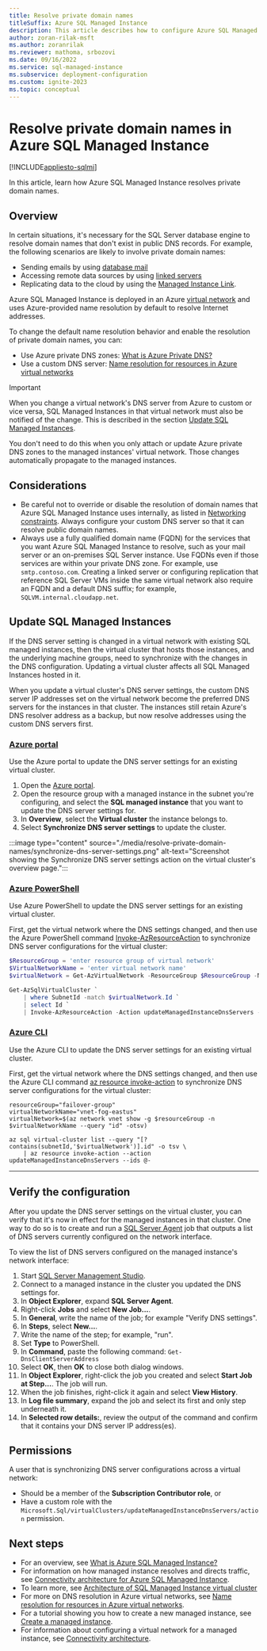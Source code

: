```yaml
---
title: Resolve private domain names
titleSuffix: Azure SQL Managed Instance
description: This article describes how to configure Azure SQL Managed Instance to resolve private domain names.
author: zoran-rilak-msft
ms.author: zoranrilak
ms.reviewer: mathoma, srbozovi
ms.date: 09/16/2022
ms.service: sql-managed-instance
ms.subservice: deployment-configuration
ms.custom: ignite-2023
ms.topic: conceptual
---
```

# Resolve private domain names in Azure SQL Managed Instance
[!INCLUDE[appliesto-sqlmi](../includes/appliesto-sqlmi.md)]

In this article, learn how Azure SQL Managed Instance resolves private domain names. 

## Overview

In certain situations, it's necessary for the SQL Server database engine to resolve domain names that don't exist in public DNS records. For example, the following scenarios are likely to involve private domain names:

* Sending emails by using [database mail](/sql/relational-databases/database-mail/database-mail)
* Accessing remote data sources by using [linked servers](/sql/relational-databases/linked-servers/linked-servers-database-engine)
* Replicating data to the cloud by using the [Managed Instance Link](managed-instance-link-feature-overview.md).

Azure SQL Managed Instance is deployed in an Azure [virtual network](/azure/virtual-network/virtual-networks-overview) and uses Azure-provided name resolution by default to resolve Internet addresses.

To change the default name resolution behavior and enable the resolution of private domain names, you can:

- Use Azure private DNS zones: [What is Azure Private DNS?](/azure/dns/private-dns-overview)
- Use a custom DNS server: [Name resolution for resources in Azure virtual networks](/azure/virtual-network/virtual-networks-name-resolution-for-vms-and-role-instances#name-resolution-that-uses-your-own-dns-server)

> [!IMPORTANT]
> When you change a virtual network's DNS server from Azure to custom or vice versa, SQL Managed Instances in that virtual network must also be notified of the change. This is described in the section [Update SQL Managed Instances](#update-sql-managed-instances).
>
> You don't need to do this when you only attach or update Azure private DNS zones to the managed instances' virtual network. Those changes automatically propagate to the managed instances.

## Considerations

* Be careful not to override or disable the resolution of domain names that Azure SQL Managed Instance uses internally, as listed in [Networking constraints](connectivity-architecture-overview.md#networking-constraints). Always configure your custom DNS server so that it can resolve public domain names.
* Always use a fully qualified domain name (FQDN) for the services that you want Azure SQL Managed Instance to resolve, such as your mail server or an on-premises SQL Server instance. Use FQDNs even if those services are within your private DNS zone. For example, use `smtp.contoso.com`. Creating a linked server or configuring replication that reference SQL Server VMs inside the same virtual network also require an FQDN and a default DNS suffix; for example, `SQLVM.internal.cloudapp.net`.

## Update SQL Managed Instances

If the DNS server setting is changed in a virtual network with existing SQL managed instances, then the virtual cluster that hosts those instances, and the underlying machine groups, need to synchronize with the changes in the DNS configuration. Updating a virtual cluster affects all SQL Managed Instances hosted in it.

When you update a virtual cluster's DNS server settings, the custom DNS server IP addresses set on the virtual network become the preferred DNS servers for the instances in that cluster. The instances still retain Azure's DNS resolver address as a backup, but now resolve addresses using the custom DNS servers first.


### [Azure portal](#tab/azure-portal)

Use the Azure portal to update the DNS server settings for an existing virtual cluster.

1. Open the [Azure portal](https://portal.azure.com/).
2. Open the resource group with a managed instance in the subnet you're configuring, and select the **SQL managed instance** that you want to update the DNS server settings for.
3. In **Overview**, select the **Virtual cluster** the instance belongs to.
4. Select **Synchronize DNS server settings** to update the cluster.

:::image type="content" source="./media/resolve-private-domain-names/synchronize-dns-server-settings.png" alt-text="Screenshot showing the Synchronize DNS server settings action on the virtual cluster's overview page.":::

### [Azure PowerShell](#tab/azure-powershell)

Use Azure PowerShell to update the DNS server settings for an existing virtual cluster. 

First, get the virtual network where the DNS settings changed, and then use the Azure PowerShell command [Invoke-AzResourceAction](/powershell/module/az.resources/invoke-azresourceaction) to synchronize DNS server configurations for the virtual cluster:

```powershell
$ResourceGroup = 'enter resource group of virtual network'
$VirtualNetworkName = 'enter virtual network name'
$virtualNetwork = Get-AzVirtualNetwork -ResourceGroup $ResourceGroup -Name $VirtualNetworkName

Get-AzSqlVirtualCluster `
    | where SubnetId -match $virtualNetwork.Id `
    | select Id `
    | Invoke-AzResourceAction -Action updateManagedInstanceDnsServers -Force
```

### [Azure CLI](#tab/azure-cli)

Use the Azure CLI to update the DNS server settings for an existing virtual cluster. 

First, get the virtual network where the DNS settings changed, and then use the Azure CLI command [az resource invoke-action](/cli/azure/resource#az-resource-invoke-action) to synchronize DNS server configurations for the virtual cluster:


```azurecli
resourceGroup="failover-group"
virtualNetworkName="vnet-fog-eastus"
virtualNetwork=$(az network vnet show -g $resourceGroup -n $virtualNetworkName --query "id" -otsv)

az sql virtual-cluster list --query "[? contains(subnetId,'$virtualNetwork')].id" -o tsv \
	| az resource invoke-action --action updateManagedInstanceDnsServers --ids @-

```

---

## Verify the configuration

After you update the DNS server settings on the virtual cluster, you can verify that it's now in effect for the managed instances in that cluster. One way to do so is to create and run a [SQL Server Agent](/sql/ssms/agent/sql-server-agent) job that outputs a list of DNS servers currently configured on the network interface.

To view the list of DNS servers configured on the managed instance's network interface:

1. Start [SQL Server Management Studio](/sql/ssms/download-sql-server-management-studio-ssms).
2. Connect to a managed instance in the cluster you updated the DNS settings for.
3. In **Object Explorer**, expand **SQL Server Agent**.
4. Right-click **Jobs** and select **New Job...**.
5. In **General**, write the name of the job; for example "Verify DNS settings".
6. In **Steps**, select **New...**.
7. Write the name of the step; for example, "run".
8. Set **Type** to PowerShell.
9. In **Command**, paste the following command: `Get-DnsClientServerAddress`
10. Select **OK**, then **OK** to close both dialog windows.
11. In **Object Explorer**, right-click the job you created and select **Start Job at Step...**. The job will run.
12. When the job finishes, right-click it again and select **View History**.
13. In **Log file summary**, expand the job and select its first and only step underneath it.
14. In **Selected row details:**, review the output of the command and confirm that it contains your DNS server IP address(es).

## Permissions

A user that is synchronizing DNS server configurations across a virtual network:

- Should be a member of the **Subscription Contributor role**, or
- Have a custom role with the `Microsoft.Sql/virtualClusters/updateManagedInstanceDnsServers/action` permission.

## Next steps

- For an overview, see [What is Azure SQL Managed Instance?](sql-managed-instance-paas-overview.md)
- For information on how managed instance resolves and directs traffic, see [Connectivity architecture for Azure SQL Managed Instance](connectivity-architecture-overview.md).
- To learn more, see [Architecture of SQL Managed Instance virtual cluster](virtual-cluster-architecture.md)
- For more on DNS resolution in Azure virtual networks, see [Name resolution for resources in Azure virtual networks](/azure/virtual-network/virtual-networks-name-resolution-for-vms-and-role-instances#name-resolution-using-your-own-dns-server.md).
- For a tutorial showing you how to create a new managed instance, see [Create a managed instance](instance-create-quickstart.md).
- For information about configuring a virtual network for a managed instance, see [Connectivity architecture](connectivity-architecture-overview.md).

